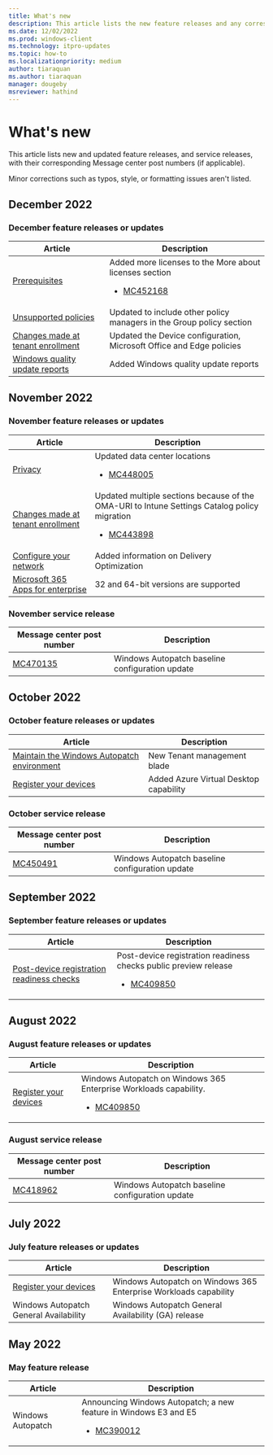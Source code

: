 ```yaml
---
title: What's new
description: This article lists the new feature releases and any corresponding Message center post numbers.
ms.date: 12/02/2022
ms.prod: windows-client
ms.technology: itpro-updates
ms.topic: how-to
ms.localizationpriority: medium
author: tiaraquan
ms.author: tiaraquan
manager: dougeby
msreviewer: hathind
---
```


# What's new

This article lists new and updated feature releases, and service releases, with their corresponding Message center post numbers (if applicable).

Minor corrections such as typos, style, or formatting issues aren't listed.

## December 2022

### December feature releases or updates

| Article | Description |
| ----- | ----- |
| [Prerequisites](../prepare/windows-autopatch-prerequisites.md) | Added more licenses to the More about licenses section<ul><li>[MC452168](https://admin.microsoft.com/adminportal/home#/MessageCenter) |
| [Unsupported policies](../operate/windows-autopatch-wqu-unsupported-policies.md) | Updated to include other policy managers in the Group policy section |
| [Changes made at tenant enrollment](../references/windows-autopatch-changes-to-tenant.md) | Updated the Device configuration, Microsoft Office and Edge policies |
| [Windows quality update reports](../operate/windows-autopatch-wqu-reports-overview.md) | Added Windows quality update reports |

## November 2022

### November feature releases or updates

| Article | Description |
| ----- | ----- |
| [Privacy](../references/windows-autopatch-privacy.md) | Updated data center locations<ul><li>[MC448005](https://admin.microsoft.com/adminportal/home#/MessageCenter) |
| [Changes made at tenant enrollment](../references/windows-autopatch-changes-to-tenant.md) | Updated multiple sections because of the OMA-URI to Intune Settings Catalog policy migration<ul><li>[MC443898](https://admin.microsoft.com/adminportal/home#/MessageCenter) |
| [Configure your network](../prepare/windows-autopatch-configure-network.md) | Added information on Delivery Optimization  |
| [Microsoft 365 Apps for enterprise](../operate/windows-autopatch-microsoft-365-apps-enterprise.md) | 32 and 64-bit versions are supported |

### November service release

| Message center post number | Description |
| ----- | ----- |
| [MC470135](https://admin.microsoft.com/adminportal/home#/MessageCenter) | Windows Autopatch baseline configuration update |

## October 2022

### October feature releases or updates

| Article | Description |
| ----- | ----- |
| [Maintain the Windows Autopatch environment](../operate/windows-autopatch-maintain-environment.md) | New Tenant management blade |
| [Register your devices](../deploy/windows-autopatch-register-devices.md) | Added Azure Virtual Desktop capability |

### October service release

| Message center post number | Description |
| ----- | ----- |
| [MC450491](https://admin.microsoft.com/adminportal/home#/MessageCenter) | Windows Autopatch baseline configuration update |

## September 2022

### September feature releases or updates

| Article | Description |
| ----- | ----- |
| [Post-device registration readiness checks](../deploy/windows-autopatch-post-reg-readiness-checks.md) | Post-device registration readiness checks public preview release<ul><li>[MC409850](https://admin.microsoft.com/adminportal/home#/MessageCenter) |

## August 2022

### August feature releases or updates

| Article | Description |
| ----- | ----- |
| [Register your devices](../deploy/windows-autopatch-register-devices.md) | Windows Autopatch on Windows 365 Enterprise Workloads capability.<ul><li>[MC409850](https://admin.microsoft.com/adminportal/home#/MessageCenter)</li></ul> |

### August service release

| Message center post number | Description |
| ----- | ----- |
| [MC418962](https://admin.microsoft.com/adminportal/home#/MessageCenter) | Windows Autopatch baseline configuration update |

## July 2022

### July feature releases or updates

| Article | Description |
| ----- | ----- |
| [Register your devices](../deploy/windows-autopatch-register-devices.md) | Windows Autopatch on Windows 365 Enterprise Workloads capability |
| Windows Autopatch General Availability | Windows Autopatch General Availability (GA) release |

## May 2022

### May feature release

| Article | Description |
| ----- | ----- |
| Windows Autopatch | Announcing Windows Autopatch; a new feature in Windows E3 and E5 <ul><li>[MC390012](https://admin.microsoft.com/adminportal/home#/MessageCenter)</li></ul> |
